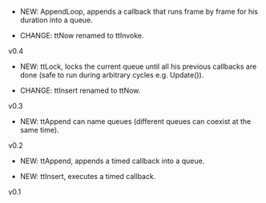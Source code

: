 - NEW: AppendLoop, appends a callback that runs frame by frame for his
  duration into a queue.

- CHANGE: ttNow renamed to ttInvoke.

v0.4

- NEW: ttLock, locks the current queue until all his previous callbacks are
  done (safe to run during arbitrary cycles e.g. Update()).

- CHANGE: ttInsert renamed to ttNow.

v0.3

- NEW: ttAppend can name queues (different queues can coexist at the same
  time).

v0.2

- NEW: ttAppend, appends a timed callback into a queue.

- NEW: ttInsert, executes a timed callback.

v0.1